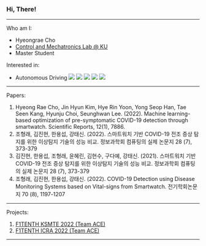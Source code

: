 ### Hi, There!
---
Who am I:

- Hyeongrae Cho
- [Control and Mechatronics Lab @ KU](http://cml.korea.ac.kr)
- Master Student

Interested in:

- Autonomous Driving <a><img src="https://img.shields.io/badge/Linux-FCC624?style=flat-square&logo=Linux&logoColor=black"/> <img src="https://img.shields.io/badge/ROS-22314E?style=flat-square&logo=ROS&logoColor=white"/> <img src="https://img.shields.io/badge/Python-3776AB?style=flat-square&logo=Python&logoColor=white"/> <img src="https://img.shields.io/badge/C++-00599C?style=flat-square&logo=C%2B%2B&logoColor=white"/> <img src="https://img.shields.io/badge/Docker-2496ED?style=flat-square&logo=Docker&logoColor=white"/></a>


---
Papers:

1. Hyeong Rae Cho, Jin Hyun Kim, Hye Rin Yoon, Yong Seop Han, Tae Seen Kang, Hyunju Choi, Seunghwan Lee. (2022). Machine learning-based optimization of pre-symptomatic COVID-19 detection through smartwatch. Scientific Reports, 12(1), 7886.
2. 조형래, 김진현, 한용섭, 강태신. (2022). 스마트워치 기반 COVID-19 전조 증상 탐지를 위한 이상탐지 기술의 성능 비교. 정보과학회 컴퓨팅의 실제 논문지 28 (7), 373-379
3. 김진현, 한용섭, 조형래, 윤혜린, 김현수, 구다예, 강태신. (2021). 스마트워치 기반 COVID-19 전조 증상 탐지를 위한 이상탐지 기술의 성능 비교. 정보과학회 컴퓨팅의 실제 논문지 28 (7), 373-379
2. 조형래, 김진현, 한용섭, 강태신. (2022). COVID-19 Detection using Disease Monitoring Systems based on Vital-signs from Smartwatch. 전기학회논문지 70 (8), 1197-1207

---
Projects:

1. [F1TENTH KSMTE 2022 (Team ACE)](https://korea-race.f1tenth.org/)
2. [F1TENTH ICRA 2022 (Team ACE)](https://icra2022-race.f1tenth.org/)
---
